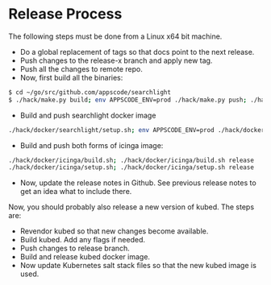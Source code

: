 # Release Process

The following steps must be done from a Linux x64 bit machine.

- Do a global replacement of tags so that docs point to the next release.
- Push changes to the release-x branch and apply new tag.
- Push all the changes to remote repo.
- Now, first build all the binaries:
```sh
$ cd ~/go/src/github.com/appscode/searchlight
$ ./hack/make.py build; env APPSCODE_ENV=prod ./hack/make.py push; ./hack/make.py push
```
- Build and push searchlight docker image
```sh
./hack/docker/searchlight/setup.sh; env APPSCODE_ENV=prod ./hack/docker/searchlight/setup.sh release
```
- Build and push both forms of icinga image:
```sh
./hack/docker/icinga/build.sh; ./hack/docker/icinga/build.sh release
./hack/docker/icinga/setup.sh; ./hack/docker/icinga/setup.sh release
```
- Now, update the release notes in Github. See previous release notes to get an idea what to include there.


Now, you should probably also release a new version of kubed. The steps are:
- Revendor kubed so that new changes become available.
- Build kubed. Add any flags if needed.
- Push changes to release branch.
- Build and release kubed docker image.
- Now update Kubernetes salt stack files so that the new kubed image is used.

